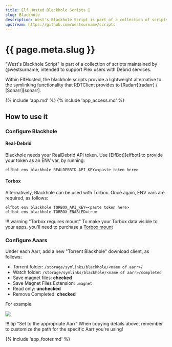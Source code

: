 ```yaml
---
title: Elf Hosted Blackhole Scripts 🧝
slug: Blackhole
description: West's Blackhole Script is part of a collection of scripts maintained by westsurname, intended to support Plex users with Debrid services
upstream: https://github.com/westsurname/scripts
---
```


# {{ page.meta.slug }}

"West's Blackhole Script" is part of a collection of scripts maintained by @westsurname, intended to support Plex users with Debrid services.

Within ElfHosted, the blackhole scripts provide a lightweight alternative to the symlinking functionality that RDTClient provides to [Radarr][radarr] / [Sonarr][sonarr].

{% include 'app.md' %}
{% include 'app_access.md' %}

## How to use it

### Configure Blackhole

#### Real-Debrid

Blackhole needs your RealDebrid API token. Use [ElfBot][elfbot] to provide your token as an ENV var, by running: 

```
elfbot env blackhole REALDEBRID_API_KEY=<paste token here>
```

#### Torbox

Alternatively, Blackhole can be used with Torbox. Once again, ENV vars are required, as follows:

```
elfbot env blackhole TORBOX_API_KEY=<paste token here>
elfbot env blackhole TORBOX_ENABLED=true
```

!!! warning "Torbox requires mount"
    To make your Torbox data visible to your apps, you'll need to purchase a [Torbox mount](https://store.elfhosted.com/product/torbox-mount)

### Configure Aaars

Under each Aarr, add a new "Torrent Blackhole" download client, as follows:

* Torrent folder: `/storage/symlinks/blackhole/<name of aarr>/`
* Watch folder: `/storage/symlinks/blackhole/<name of aarr>/completed`
* Save magnet files: **checked**
* Save Magnet Files Extension: `.magnet`
* Read only: **unchecked**
* Remove Completed: **checked**

For example:

![](/images/blackhole-arr-1.png)

!!! tip "Set to the appropriate Aarr"
    When copying details above, remember to customize the path for the specific Aarr you're using!

{% include 'app_footer.md' %}
